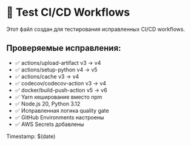# 🧪 Test CI/CD Workflows

Этот файл создан для тестирования исправленных CI/CD workflows.

## Проверяемые исправления:
- ✅ actions/upload-artifact v3 → v4
- ✅ actions/setup-python v4 → v5
- ✅ actions/cache v3 → v4
- ✅ codecov/codecov-action v3 → v4
- ✅ docker/build-push-action v5 → v6
- ✅ Yarn кеширование вместо npm
- ✅ Node.js 20, Python 3.12
- ✅ Исправленная логика quality gate
- ✅ GitHub Environments настроены
- ✅ AWS Secrets добавлены

Timestamp: $(date)